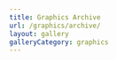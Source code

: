 ```yaml
---
title: Graphics Archive
url: /graphics/archive/
layout: gallery
galleryCategory: graphics
---
```


<style>
:root,
:root.dark {
  --c-h: 0;
  --c-s: 0%;
  --c-l: 13%;
}

:root.dark {
  --c-l: 30%;
}
</style>
